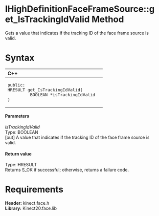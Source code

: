 IHighDefinitionFaceFrameSource::get\_IsTrackingIdValid Method  
=============================================================  

Gets a value that indicates if the tracking ID of the face frame source is valid. <span id="syntaxSection"></span>

Syntax  
======  

<table>
<colgroup>
<col width="100%" />
</colgroup>
<thead>
<tr class="header">
<th align="left">C++</th>
</tr>
</thead>
<tbody>
<tr class="odd">
<td align="left"><pre><code>public:  
HRESULT get_IsTrackingIdValid(  
         BOOLEAN *isTrackingIdValid  
)</code></pre></td>
</tr>
</tbody>
</table>

<span id="ID4EG"></span>
#### Parameters  

*isTrackingIdValid*    
Type: BOOLEAN  
[out] A value that indicates if the tracking ID of the face frame source is valid.  

<span id="ID4EP"></span>
#### Return value  

Type: HRESULT  
Returns S\_OK if successful; otherwise, returns a failure code.  

<span id="requirements"></span>

Requirements  
============  

**Header:** kinect.face.h  
**Library:** Kinect20.face.lib  



<!--Please do not edit the data in the comment block below.-->
<!--
TOCTitle : get_IsTrackingIdValid Method
RLTitle : IHighDefinitionFaceFrameSource::get_IsTrackingIdValid Method
KeywordK : get_IsTrackingIdValid method
KeywordK : IHighDefinitionFaceFrameSource::get_IsTrackingIdValid method
KeywordF : IHighDefinitionFaceFrameSource::get_IsTrackingIdValid
KeywordF : get_IsTrackingIdValid
KeywordF : Microsoft.Kinect.face.IHighDefinitionFaceFrameSource.get_IsTrackingIdValid(BOOLEAN@)
KeywordA : M:Microsoft.Kinect.face.IHighDefinitionFaceFrameSource.get_IsTrackingIdValid(BOOLEAN@)
AssetID : M:Microsoft.Kinect.face.IHighDefinitionFaceFrameSource.get_IsTrackingIdValid(BOOLEAN@)
Locale : en-us
CommunityContent : 1
APIType : Managed
APILocation : 
APIName : Microsoft.Kinect.face.IHighDefinitionFaceFrameSource::get_IsTrackingIdValid
TargetOS : Windows
TopicType : kbSyntax
DevLang : C++
DocSet : K4Wv2
ProjType : K4Wv2Proj
Technology : Kinect for Windows
Product : Kinect for Windows SDK v2
productversion : 20
-->
